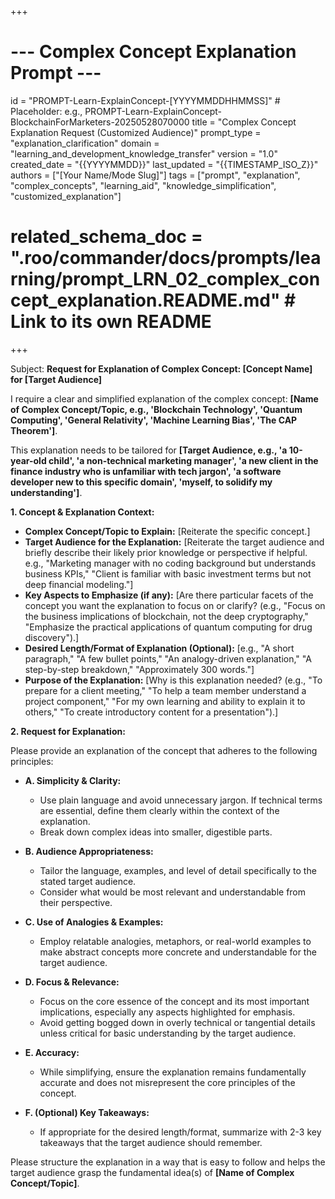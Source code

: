 +++
# --- Complex Concept Explanation Prompt ---
id = "PROMPT-Learn-ExplainConcept-[YYYYMMDDHHMMSS]" # Placeholder: e.g., PROMPT-Learn-ExplainConcept-BlockchainForMarketers-20250528070000
title = "Complex Concept Explanation Request (Customized Audience)"
prompt_type = "explanation_clarification"
domain = "learning_and_development_knowledge_transfer"
version = "1.0"
created_date = "{{YYYYMMDD}}"
last_updated = "{{TIMESTAMP_ISO_Z}}"
authors = ["[Your Name/Mode Slug]"]
tags = ["prompt", "explanation", "complex_concepts", "learning_aid", "knowledge_simplification", "customized_explanation"]
# related_schema_doc = ".roo/commander/docs/prompts/learning/prompt_LRN_02_complex_concept_explanation.README.md" # Link to its own README
+++

Subject: **Request for Explanation of Complex Concept: [Concept Name] for [Target Audience]**

I require a clear and simplified explanation of the complex concept: **[Name of Complex Concept/Topic, e.g., 'Blockchain Technology', 'Quantum Computing', 'General Relativity', 'Machine Learning Bias', 'The CAP Theorem']**.

This explanation needs to be tailored for **[Target Audience, e.g., 'a 10-year-old child', 'a non-technical marketing manager', 'a new client in the finance industry who is unfamiliar with tech jargon', 'a software developer new to this specific domain', 'myself, to solidify my understanding']**.

**1. Concept & Explanation Context:**
   *   **Complex Concept/Topic to Explain:** [Reiterate the specific concept.]
   *   **Target Audience for the Explanation:** [Reiterate the target audience and briefly describe their likely prior knowledge or perspective if helpful. e.g., "Marketing manager with no coding background but understands business KPIs," "Client is familiar with basic investment terms but not deep financial modeling."]
   *   **Key Aspects to Emphasize (if any):** [Are there particular facets of the concept you want the explanation to focus on or clarify? (e.g., "Focus on the business implications of blockchain, not the deep cryptography," "Emphasize the practical applications of quantum computing for drug discovery").]
   *   **Desired Length/Format of Explanation (Optional):** [e.g., "A short paragraph," "A few bullet points," "An analogy-driven explanation," "A step-by-step breakdown," "Approximately 300 words."]
   *   **Purpose of the Explanation:** [Why is this explanation needed? (e.g., "To prepare for a client meeting," "To help a team member understand a project component," "For my own learning and ability to explain it to others," "To create introductory content for a presentation").]

**2. Request for Explanation:**

Please provide an explanation of the concept that adheres to the following principles:

*   **A. Simplicity & Clarity:**
    *   Use plain language and avoid unnecessary jargon. If technical terms are essential, define them clearly within the context of the explanation.
    *   Break down complex ideas into smaller, digestible parts.

*   **B. Audience Appropriateness:**
    *   Tailor the language, examples, and level of detail specifically to the stated target audience.
    *   Consider what would be most relevant and understandable from their perspective.

*   **C. Use of Analogies & Examples:**
    *   Employ relatable analogies, metaphors, or real-world examples to make abstract concepts more concrete and understandable for the target audience.

*   **D. Focus & Relevance:**
    *   Focus on the core essence of the concept and its most important implications, especially any aspects highlighted for emphasis.
    *   Avoid getting bogged down in overly technical or tangential details unless critical for basic understanding by the target audience.

*   **E. Accuracy:**
    *   While simplifying, ensure the explanation remains fundamentally accurate and does not misrepresent the core principles of the concept.

*   **F. (Optional) Key Takeaways:**
    *   If appropriate for the desired length/format, summarize with 2-3 key takeaways that the target audience should remember.

Please structure the explanation in a way that is easy to follow and helps the target audience grasp the fundamental idea(s) of **[Name of Complex Concept/Topic]**.